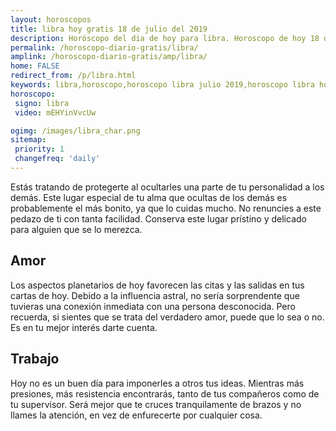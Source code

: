 ```yaml
---
layout: horoscopos
title: libra hoy gratis 18 de julio del 2019 
description: Horóscopo del dia de hoy para libra. Horoscopo de hoy 18 de julio del 2019. Las predicciones de amor, trabajo, vida personal gratis.
permalink: /horoscopo-diario-gratis/libra/
amplink: /horoscopo-diario-gratis/amp/libra/
home: FALSE
redirect_from: /p/libra.html
keywords: libra,horoscopo,horoscopo libra julio 2019,horoscopo libra hoy,tarot libra julio 2019,horoscopo libra,tarot libra hoy,horoscopo de hoy,horoscopo diario,tarot del amor,horoscopo de hoy libra,horoscopo diario del tarot, Horoscopo de hoy libra 18 de julio del 2019,horóscopo del día,signos zodiacales 2019, el horoscopo de hoy
horoscopo:
 signo: libra
 video: mEHYinVvcUw

ogimg: /images/libra_char.png
sitemap:
 priority: 1
 changefreq: 'daily'
---
```



Estás tratando de protegerte al ocultarles una parte de tu personalidad a los demás. Este lugar especial de tu alma que ocultas de los demás es probablemente el más bonito, ya que lo cuidas mucho. No renuncies a este pedazo de ti con tanta facilidad. Conserva este lugar prístino y delicado para alguien que se lo merezca.

## Amor

Los aspectos planetarios de hoy favorecen las citas y las salidas en tus cartas de hoy.  Debido a la influencia astral, no sería sorprendente que tuvieras una conexión inmediata con una persona desconocida. Pero recuerda, si sientes que se trata del verdadero amor, puede que lo sea o no. Es en tu mejor interés darte cuenta.

## Trabajo

Hoy no es un buen día para imponerles a otros tus ideas. Mientras más presiones, más resistencia encontrarás, tanto de tus compañeros como de tu supervisor. Será mejor que te cruces tranquilamente de brazos y no llames la atención, en vez de enfurecerte por cualquier cosa.